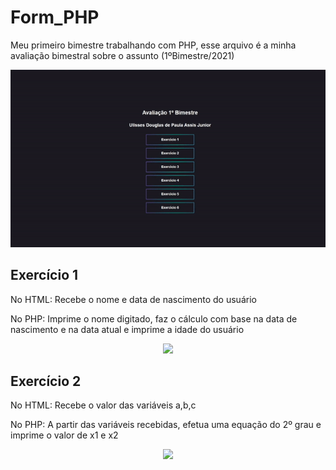 # Form_PHP
Meu primeiro bimestre trabalhando com PHP, esse arquivo é a minha avaliação bimestral sobre o assunto (1ºBimestre/2021) 
<p align="center">
<img src="assets/index.gif">
<p>
  
## Exercício 1
No HTML: Recebe o nome e data de nascimento do usuário <p> 
No PHP: Imprime o nome digitado, faz o cálculo com base na data de nascimento e na data atual e imprime a idade do usuário
<p align="center">
<img src="assets/.gif">
<p>

## Exercício 2
No HTML: Recebe o valor das variáveis a,b,c <p> 
No PHP: A partir das variáveis recebidas, efetua uma equação do 2º grau e imprime o valor de x1 e x2
<p align="center">
<img src="assets/.gif">
<p>
